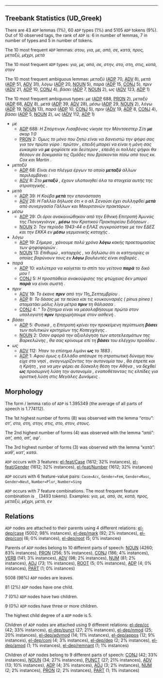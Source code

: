 

--------------------------------------------------------------------------------

## Treebank Statistics (UD_Greek)

There are 43 `ADP` lemmas (1%), 60 `ADP` types (1%) and 5105 `ADP` tokens (9%).
Out of 10 observed tags, the rank of `ADP` is: 6 in number of lemmas, 7 in number of types and 5 in number of tokens.

The 10 most frequent `ADP` lemmas: <em>στου, για, με, από, σε, κατά, προς, μεταξύ, μέχρι, μετά</em>

The 10 most frequent `ADP` types:  <em>για, με, από, σε, στην, στο, στη, στις, κατά, στον</em>

The 10 most frequent ambiguous lemmas: <em>μεταξύ</em> ([ADP]() 70, [ADV]() 8), <em>μετά</em> ([ADP]() 51, [ADV]() 31), <em>λόγω</em> ([ADP]() 20, [NOUN]() 5), <em>παρά</em> ([ADP]() 15, [CONJ]() 5), <em>πριν</em> ([ADV]() 21, [ADP]() 10, [CONJ]() 4), <em>βάσει</em> ([ADP]() 7, [NOUN]() 2), <em>ως</em> ([ADV]() 123, [ADP]() 1)

The 10 most frequent ambiguous types:  <em>με</em> ([ADP]() 688, [PRON]() 2), <em>μεταξύ</em> ([ADP]() 68, [ADV]() 8), <em>μετά</em> ([ADP]() 39, [ADV]() 28), <em>μέσω</em> ([ADP]() 29, [NOUN]() 2), <em>λόγω</em> ([ADP]() 19, [NOUN]() 13), <em>παρά</em> ([ADP]() 10, [CONJ]() 5), <em>πριν</em> ([ADV]() 19, [ADP]() 8, [CONJ]() 4), <em>βάσει</em> ([ADP]() 5, [NOUN]() 2), <em>ως</em> ([ADV]() 112, [ADP]() 1)


* <em>με</em>
  * [ADP]() 688: <em>Η Σπόρτινγκ Λισαβόνας νίκησε την Μάντσεστερ Σίτι <b>με</b> σκορ 1:0</em>
  * [PRON]() 2: <em>Όμως το μόνο που ζητώ είναι να δανειστώ την ψήφο σας για τον πρώτο γύρο : πρώτον , επειδή μπορεί να είναι η μόνη σας ευκαιρία να <b>με</b> ψηφίσετε και δεύτερον , επειδή οι πολλές ψήφοι θα θέσουν σε δοκιμασία τις Ομάδες που βρίσκονται πίσω από τους κκ. Cox και Martin .</em>
* <em>μεταξύ</em>
  * [ADP]() 68: <em>Είναι ένα πλέγμα έργων το οποίο <b>μεταξύ</b> άλλων περιλαμβάνει :</em>
  * [ADV]() 8: <em>Στο <b>μεταξύ</b> , έχουν υλοποιηθεί όλα τα στοιχεία αυτής της στρατηγικής .</em>
* <em>μετά</em>
  * [ADP]() 39: <em>Η Κούβα <b>μετά</b> την επανάσταση</em>
  * [ADV]() 28: <em>Η Γαλλία δήλωσε ότι « ο αλ Σενούσι έχει συλληφθεί <b>μετά</b> από συνεργασία Γάλλων και Μαυριτανών πρακτόρων .</em>
* <em>μέσω</em>
  * [ADP]() 29: <em>Οι όροι ανακοινώθηκαν από την Εθνική Επιτροπή Άμυνας της Πιονγκγιάνγκ , <b>μέσω</b> του Κρατικού Πρακτορείου Ειδήσεων .</em>
  * [NOUN]() 2: <em>Την περίοδο 1943-44 ο ΕΛΑΣ συγκρούστηκε με τον ΕΔΕΣ και την ΕΚΚΑ εν <b>μέσω</b> γερμανικής κατοχής .</em>
* <em>λόγω</em>
  * [ADP]() 19: <em>Σήμερα , χάνουμε πολύ χρόνο <b>λόγω</b> κακής προετοιμασίας των ψηφοφοριών .</em>
  * [NOUN]() 13: <em>Επιθυμώ , καταρχάς , να δηλώσω ότι οι κατηγορίες οι οποίες βαρύνουν τους εν <b>λόγω</b> βουλευτές είναι σοβαρές .</em>
* <em>παρά</em>
  * [ADP]() 10: <em>καλύτερα να καίγεται το σπίτι του γείτονα <b>παρά</b> το δικό μου !</em>
  * [CONJ]() 5: <em>Η προσπάθεια ανακούφισης της φτώχειας δεν μπορεί <b>παρά</b> να είναι σωστή .</em>
* <em>πριν</em>
  * [ADV]() 19: <em>Το έκανε <b>πριν</b> από την 11η_Σεπτεμβρίου .</em>
  * [ADP]() 8: <em>Το δάσος με τα πεύκα και τις κουκουναριές ( pinus pinea ) σταματάει μόλις λίγα μέτρα <b>πριν</b> τη θάλασσα .</em>
  * [CONJ]() 4: <em>" Το ζήτημα είναι να μεσολαβήσουμε πρώτα στον υπολογιστή <b>πριν</b> προχωρήσουμε στον ασθενή .</em>
* <em>βάσει</em>
  * [ADP]() 5: <em>Φυσικά , η Επιτροπή κρίνει την προκείμενη περίπτωση <b>βάσει</b> των πολιτικών κριτηρίων της Κοπεγχάγης .</em>
  * [NOUN]() 2: <em>Όσον αφορά την αξιολόγηση των αποτελεσμάτων της Βαρκελώνης , θα σας κρίνουμε επί τη <b>βάσει</b> του ελέγχου προόδου .</em>
* <em>ως</em>
  * [ADV]() 112: <em>Ήταν το επίσημο λιμάνι <b>ως</b> το 1883 .</em>
  * [ADP]() 1: <em>Αφού όμως η Ελλάδα απέσυρε τη στρατιωτική δύναμη που είχε στο νησί , αναγνωρίζοντας την αυτονομία του , θα έπρεπε και η Κρήτη , για να μην φέρει σε δύσκολη θέση την Αθήνα , να δεχθεί <b>ως</b> προσωρινή λύση την αυτονομία , εναποθέτοντας τις ελπίδες για οριστική λύση στις Μεγάλες Δυνάμεις .</em>

## Morphology

The form / lemma ratio of `ADP` is 1.395349 (the average of all parts of speech is 1.774112).

The 1st highest number of forms (8) was observed with the lemma “στου”: <em>στ', στα, στη, στην, στις, στο, στον, στους</em>.

The 2nd highest number of forms (4) was observed with the lemma “από”: <em>απ', από, απ’, αφ'</em>.

The 3rd highest number of forms (3) was observed with the lemma “κατά”: <em>καθ', κατ', κατά</em>.

`ADP` occurs with 3 features: [el-feat/Case]() (1612; 32% instances), [el-feat/Gender]() (1612; 32% instances), [el-feat/Number]() (1612; 32% instances)

`ADP` occurs with 6 feature-value pairs: `Case=Acc`, `Gender=Fem`, `Gender=Masc`, `Gender=Neut`, `Number=Plur`, `Number=Sing`

`ADP` occurs with 7 feature combinations.
The most frequent feature combination is `_` (3493 tokens).
Examples: <em>για, με, από, σε, κατά, προς, μεταξύ, μέχρι, μετά, εν</em>


## Relations

`ADP` nodes are attached to their parents using 4 different relations: [el-dep/case]() (5002; 98% instances), [el-dep/mark]() (92; 2% instances), [el-dep/conj]() (6; 0% instances), [el-dep/root]() (5; 0% instances)

Parents of `ADP` nodes belong to 10 different parts of speech: [NOUN]() (4260; 83% instances), [PRON]() (256; 5% instances), [CONJ]() (186; 4% instances), [VERB]() (141; 3% instances), [ADV]() (98; 2% instances), [NUM]() (81; 2% instances), [ADJ]() (73; 1% instances), [ROOT]() (5; 0% instances), [ADP]() (4; 0% instances), [PART]() (1; 0% instances)

5008 (98%) `ADP` nodes are leaves.

81 (2%) `ADP` nodes have one child.

7 (0%) `ADP` nodes have two children.

9 (0%) `ADP` nodes have three or more children.

The highest child degree of a `ADP` node is 5.

Children of `ADP` nodes are attached using 9 different relations: [el-dep/cc]() (42; 33% instances), [el-dep/punct]() (27; 21% instances), [el-dep/nmod]() (25; 20% instances), [el-dep/advmod]() (14; 11% instances), [el-dep/appos]() (12; 9% instances), [el-dep/conj]() (4; 3% instances), [el-dep/dep]() (2; 2% instances), [el-dep/amod]() (1; 1% instances), [el-dep/remnant]() (1; 1% instances)

Children of `ADP` nodes belong to 9 different parts of speech: [CONJ]() (42; 33% instances), [NOUN]() (34; 27% instances), [PUNCT]() (27; 21% instances), [ADV]() (13; 10% instances), [ADP]() (4; 3% instances), [ADJ]() (3; 2% instances), [NUM]() (2; 2% instances), [PRON]() (2; 2% instances), [PART]() (1; 1% instances)

